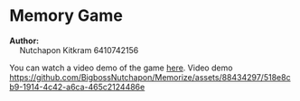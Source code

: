 # Memory Game

**Author:** <br>&emsp;
  Nutchapon Kitkram 6410742156

You can watch a video demo of the game [here]([https://github.com/BigbossNutchapon/sf333as1/assets/88434297/b83177a1-557b-4f8a-af76-6ecb47a4e4a1](https://github.com/BigbossNutchapon/Memorize/assets/88434297/518e8cb9-1914-4c42-a6ca-465c2124486e)).
Video demo
https://github.com/BigbossNutchapon/Memorize/assets/88434297/518e8cb9-1914-4c42-a6ca-465c2124486e

